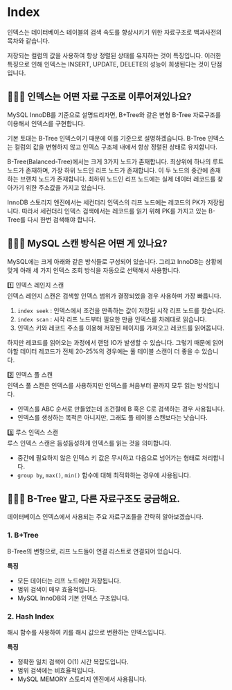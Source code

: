 # Index
인덱스는 데이터베이스 테이블의 검색 속도를 향상시키기 위한 자료구조로 백과사전의 목차와 같습니다. 

저장되는 컬럼의 값을 사용하여 항상 정렬된 상태를 유지하는 것이 특징입니다. 이러한 특징으로 인해 인덱스는 INSERT, UPDATE, DELETE의 성능이 희생된다는 것이 단점입니다.

## 🤷🏻‍♂️ 인덱스는 어떤 자료 구조로 이루어져있나요?
MySQL InnoDB를 기준으로 설명드리자면, B+Tree와 같은 변형 B-Tree 자료구조를 이용해서 인덱스를 구현합니다. 

기본 토대는 B-Tree 인덱스이기 때문에 이를 기준으로 설명하겠습니다.
B-Tree 인덱스는 컬럼의 값을 변형하지 않고 인덱스 구조체 내에서 항상 정렬된 상태로 유지합니다.

B-Tree(Balanced-Tree)에서는 크게 3가지 노드가 존재합니다. 
최상위에 하나의 루트 노드가 존재하며, 가장 하위 노드인 리프 노드가 존재합니다. 
이 두 노드의 중간에 존재하는 브랜치 노드가 존재합니다. 최하위 노드인 리프 노드에는 실제 데이터 레코드를 찾아가기 위한 주소값을 가지고 있습니다.

InnoDB 스토리지 엔진에서는 세컨더리 인덱스의 리프 노드에는 레코드의 PK가 저장됩니다. 따라서 세컨더리 인덱스 검색에서는 레코드를 읽기 위해 PK를 가지고 있는 B-Tree를 다시 한번 검색해야 합니다.

## 🤷🏻‍♂️ MySQL 스캔 방식은 어떤 게 있나요?
MySQL에는 크게 아래와 같은 방식들로 구성되어 있습니다. 그리고 InnoDB는 상황에 맞게 아래 세 가지 인덱스 조회 방식을 자동으로 선택해서 사용합니다.

1️⃣ 인덱스 레인지 스캔 <br>
인덱스 레인지 스캔은 검색할 인덱스 범위가 결정되었을 경우 사용하며 가장 빠릅니다.

1. `index seek` : 인덱스에서 조건을 만족하는 값이 저장된 시작 리프 노드를 찾습니다.
2. `index scan` : 시작 리프 노드부터 필요한 만큼 인덱스를 차례대로 읽습니다.
3. 인덱스 키와 레코드 주소를 이용해 저장된 페이지를 가져오고 레코드를 읽어옵니다.

하지만 레코드를 읽어오는 과정에서 랜덤 IO가 발생할 수 있습니다. 그렇기 때문에 읽어야할 데이터 레코드가 전체 20-25%의 경우에는 풀 테이블 스캔이 더 좋을 수 있습니다.

2️⃣ 인덱스 풀 스캔 <br>
인덱스 풀 스캔은 인덱스를 사용하지만 인덱스를 처음부터 끝까지 모두 읽는 방식입니다.

- 인덱스를 ABC 순서로 만들었는데 조건절에 B 혹은 C로 검색하는 경우 사용됩니다.
- 인덱스를 생성하는 목적은 아니지만, 그래도 풀 테이블 스캔보다는 낫습니다.

3️⃣ 루스 인덱스 스캔 <br>
루스 인덱스 스캔은 듬성듬성하게 인덱스를 읽는 것을 의미합니다.

- 중간에 필요하지 않은 인덱스 키 값은 무시하고 다음으로 넘어가는 형태로 처리합니다.
- `group by`, `max()`, `min()` 함수에 대해 최적화하는 경우에 사용됩니다.

## 🤷🏻‍♂️ B-Tree 말고, 다른 자료구조도 궁금해요.
데이터베이스 인덱스에서 사용되는 주요 자료구조들을 간략히 알아보겠습니다.

### 1. B+Tree
B-Tree의 변형으로, 리프 노드들이 연결 리스트로 연결되어 있습니다.

**특징**
- 모든 데이터는 리프 노드에만 저장됩니다.
- 범위 검색이 매우 효율적입니다.
- MySQL InnoDB의 기본 인덱스 구조입니다.

### 2. Hash Index
해시 함수를 사용하여 키를 해시 값으로 변환하는 인덱스입니다.

**특징**
- 정확한 일치 검색이 O(1) 시간 복잡도입니다.
- 범위 검색에는 비효율적입니다.
- MySQL MEMORY 스토리지 엔진에서 사용됩니다.